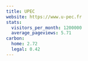 ```yaml
---
title: UPEC
website: https://www.u-pec.fr
stats:
  visitors_per_month: 1200000
  average_pageviews: 5.71
carbon:
  home: 2.72
  legal: 0.42
---
```

